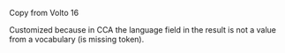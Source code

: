 Copy from Volto 16

Customized because in CCA the language field in the result is not a value from a vocabulary (is missing token).
